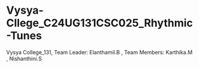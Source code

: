 # Vysya-Cllege_C24UG131CSC025_Rhythmic-Tunes
Vysya College_131, Team Leader: Elanthamil.B , Team Members: Karthika.M , Nishanthini.S
